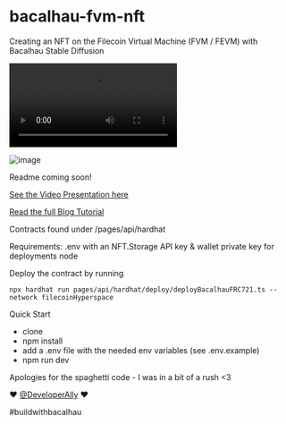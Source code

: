 # bacalhau-fvm-nft
Creating an NFT on the Filecoin Virtual Machine (FVM / FEVM) with Bacalhau Stable Diffusion

![image](https://user-images.githubusercontent.com/12529822/218363884-0ed11274-2cfd-4720-a2ae-ec083c320dd2.mov)


![image](https://user-images.githubusercontent.com/12529822/215117833-3aa52700-7ee8-4298-9fbc-430af996e738.png)


Readme coming soon!

[See the Video Presentation here](https://youtu.be/dpWzLqt4LV4)

[Read the full Blog Tutorial](https://hackernoon.com/building-your-own-ai-generated-art-nft-dapp-with-bacalhau)

Contracts found under /pages/api/hardhat

Requirements:
.env with an NFT.Storage API key & wallet private key for deployments
node

Deploy the contract by running

```npx hardhat run pages/api/hardhat/deploy/deployBacalhauFRC721.ts --network filecoinHyperspace ```

Quick Start
- clone
- npm install
- add a .env file with the needed env variables (see .env.example)
- npm run dev

Apologies for the spaghetti code - I was in a bit of a rush <3

❤️ [@DeveloperAlly](https://twitter.com/DeveloperAlly) ❤️

#buildwithbacalhau
